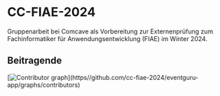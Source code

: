 # CC-FIAE-2024

Gruppenarbeit bei Comcave als Vorbereitung zur Externenprüfung zum
Fachinformatiker für Anwendungsentwicklung (FIAE) im Winter 2024.

## Beitragende

[![Contributor graph](https://contrib.rocks/image?repo=cc-fiae-2024/eventguru-app"")](https//github.com/cc-fiae-2024/eventguru-app/graphs/contributors)


